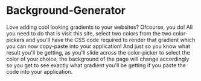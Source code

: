 # Background-Generator

Love adding cool looking gradients to your websites? Ofcourse, you do!
All you need to do that is visit this site, select two colors from the two color-pickers and you'll have the CSS code required to render that gradient which you can now copy-paste into your application! And just so you know what result you'll be getting, as you'll slide across the color-picker to select the color of your choice, the background of the page will change accordingly so you get to see exactly what gradient you'll be getting if you paste the code into your application.

